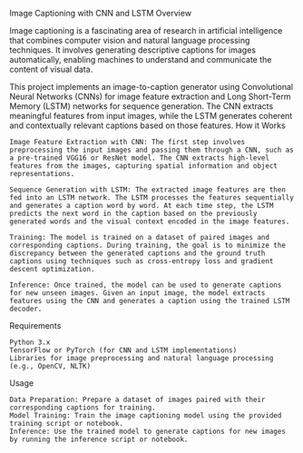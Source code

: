 Image Captioning with CNN and LSTM
Overview

Image captioning is a fascinating area of research in artificial intelligence that combines computer vision and natural language processing techniques. It involves generating descriptive captions for images automatically, enabling machines to understand and communicate the content of visual data.

This project implements an image-to-caption generator using Convolutional Neural Networks (CNNs) for image feature extraction and Long Short-Term Memory (LSTM) networks for sequence generation. The CNN extracts meaningful features from input images, while the LSTM generates coherent and contextually relevant captions based on those features.
How it Works

    Image Feature Extraction with CNN: The first step involves preprocessing the input images and passing them through a CNN, such as a pre-trained VGG16 or ResNet model. The CNN extracts high-level features from the images, capturing spatial information and object representations.

    Sequence Generation with LSTM: The extracted image features are then fed into an LSTM network. The LSTM processes the features sequentially and generates a caption word by word. At each time step, the LSTM predicts the next word in the caption based on the previously generated words and the visual context encoded in the image features.

    Training: The model is trained on a dataset of paired images and corresponding captions. During training, the goal is to minimize the discrepancy between the generated captions and the ground truth captions using techniques such as cross-entropy loss and gradient descent optimization.

    Inference: Once trained, the model can be used to generate captions for new unseen images. Given an input image, the model extracts features using the CNN and generates a caption using the trained LSTM decoder.

Requirements

    Python 3.x
    TensorFlow or PyTorch (for CNN and LSTM implementations)
    Libraries for image preprocessing and natural language processing (e.g., OpenCV, NLTK)

Usage

    Data Preparation: Prepare a dataset of images paired with their corresponding captions for training.
    Model Training: Train the image captioning model using the provided training script or notebook.
    Inference: Use the trained model to generate captions for new images by running the inference script or notebook.
